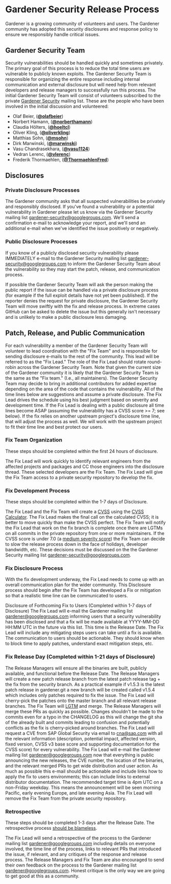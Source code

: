 # Gardener Security Release Process

Gardener is a growing community of volunteers and users. The Gardener community has adopted this security disclosures and response policy to ensure we responsibly handle critical issues.

## Gardener Security Team

Security vulnerabilities should be handled quickly and sometimes privately. The primary goal of this process is to reduce the total time users are vulnerable to publicly known exploits. The Gardener Security Team is responsible for organizing the entire response including internal communication and external disclosure but will need help from relevant developers and release managers to successfully run this process. The initial Gardener Security Team will consist of volunteers subscribed to the private [Gardener Security](https://groups.google.com/forum/#!forum/gardener-security) mailing list. These are the people who have been involved in the initial discussion and volunteered:

* Olaf Beier, (**[@olafbeier](https://github.com/olafbeier)**) 
* Norbert Hamann, (**[@norberthamann](https://github.com/norberthamann)**) 
* Claudia H&ouml;lters, (**[@hoeltcl](https://github.com/hoeltcl)**)
* Oliver Kling, (**[@oliverkling](https://github.com/oliverkling)**) 
* Matthias Sohn, (**[@msohn](https://github.com/msohn)**)
* Dirk Marwinski, (**[@marwinski](https://github.com/marwinski)**)
* Vasu Chandrasekhara, (**[@vasu1124](https://github.com/vasu1124)**)
* Vedran Lerenc, (**[@vlerenc](https://github.com/vlerenc)**)
* Frederik Thormaehlen, (**[@ThormaehlenFred](https://github.com/ThormaehlenFred)**)


## Disclosures

### Private Disclosure Processes

The Gardener community asks that all suspected vulnerabilities be privately and responsibly disclosed. If you've found a vulnerability or a potential vulnerability in Gardener please let us know via the Gardener Security mailing list [gardener-security@googlegroups.com](mailto:gardener-security@googlegroups.com). We'll send a confirmation e-mail to acknowledge your report, and we'll send an additional e-mail when we've identified the issue positively or negatively.

### Public Disclosure Processes

If you know of a publicly disclosed security vulnerability please IMMEDIATELY e-mail to the Gardener Security mailing list [gardener-security@googlegroups.com](mailto:gardener-security@googlegroups.com) to inform the Gardener Security Team about the vulnerability so they may start the patch, release, and communication process.

If possible the Gardener Security Team will ask the person making the public report if the issue can be handled via a private disclosure process (for example if the full exploit details have not yet been published). If the reporter denies the request for private disclosure, the Gardener Security Team will move swiftly with the fix and release process. In extreme cases GitHub can be asked to delete the issue but this generally isn't necessary and is unlikely to make a public disclosure less damaging.

## Patch, Release, and Public Communication

For each vulnerability a member of the Gardener Security Team will volunteer to lead coordination with the "Fix Team" and is responsible for sending disclosure e-mails to the rest of the community. This lead will be referred to as the "Fix Lead." The role of the Fix Lead should rotate round-robin across the Gardener Security Team. Note that given the current size of the Gardener community it is likely that the Gardener Security Team is the same as the "Fix team." (I.e., all maintainers). The Gardener Security Team may decide to bring in additional contributors for added expertise depending on the area of the code that contains the vulnerability. All of the time lines below are suggestions and assume a private disclosure. The Fix Lead drives the schedule using his best judgment based on severity and development time. If the Fix Lead is dealing with a public disclosure all time lines become ASAP (assuming the vulnerability has a CVSS score >= 7; see below). If the fix relies on another upstream project's disclosure time line, that will adjust the process as well. We will work with the upstream project to fit their time line and best protect our users.

### Fix Team Organization

These steps should be completed within the first 24 hours of disclosure.

The Fix Lead will work quickly to identify relevant engineers from the affected projects and packages and CC those engineers into the disclosure thread. These selected developers are the Fix Team.
The Fix Lead will give the Fix Team access to a private security repository to develop the fix.

### Fix Development Process

These steps should be completed within the 1-7 days of Disclosure.

The Fix Lead and the Fix Team will create a [CVSS](https://www.first.org/cvss/specification-document) using the [CVSS Calculator](https://www.first.org/cvss/calculator/3.0). The Fix Lead makes the final call on the calculated CVSS; it is better to move quickly than make the CVSS perfect.
The Fix Team will notify the Fix Lead that work on the fix branch is complete once there are LGTMs on all commits in the private repository from one or more maintainers.
If the CVSS score is under 7.0 (a [medium severity score](https://www.first.org/cvss/specification-document#i5)) the Fix Team can decide to slow the release process down in the face of holidays, developer bandwidth, etc. These decisions must be discussed on the the Gardener Security mailing list [gardener-security@googlegroups.com](mailto:gardener-security@googlegroups.com).

### Fix Disclosure Process

With the fix development underway, the Fix Lead needs to come up with an overall communication plan for the wider community. This Disclosure process should begin after the Fix Team has developed a Fix or mitigation so that a realistic time line can be communicated to users.

Disclosure of Forthcoming Fix to Users (Completed within 1-7 days of Disclosure)
The Fix Lead will e-mail the Gardener mailing list [gardener@googlegroups.com](mailto:gardener@googlegroups.com) informing users that a security vulnerability has been disclosed and that a fix will be made available at YYYY-MM-DD HH:MM UTC in the future via this list. This time is the Release Date.
The Fix Lead will include any mitigating steps users can take until a fix is available.
The communication to users should be actionable. They should know when to block time to apply patches, understand exact mitigation steps, etc.

### Fix Release Day (Completed within 1-21 days of Disclosure)

The Release Managers will ensure all the binaries are built, publicly available, and functional before the Release Date. 
The Release Managers will create a new patch release branch from the latest patch release tag + the fix from the security branch. As a practical example if v1.5.3 is the latest patch release in gardener.git a new branch will be created called v1.5.4 which includes only patches required to fix the issue.
The Fix Lead will cherry-pick the patches onto the master branch and all relevant release branches. The Fix Team will [LGTM](https://github.com/lgtmco/lgtm) and merge.
The Release Managers will merge these PRs as quickly as possible. Changes shouldn't be made to the commits even for a typo in the CHANGELOG as this will change the git sha of the already built and commits leading to confusion and potentially conflicts as the fix is cherry-picked around branches.
The Fix Lead will request a CVE from SAP Global Security via email to [cna@sap.com](mailto:cna@sap.com) with all the relevant information (description, potential impact, affected version, fixed version, CVSS v3 base score and supporting documentation for the CVSS score) for every vulnerability.
The Fix Lead will e-mail the Gardener mailing list [gardener@googlegroups.com](mailto:gardener@googlegroups.com) now that everything is public announcing the new releases, the CVE number, the location of the binaries, and the relevant merged PRs to get wide distribution and user action. As much as possible this e-mail should be actionable and include links how to apply the fix to users environments; this can include links to external distributor documentation. The recommended target time is 4pm UTC on a non-Friday weekday. This means the announcement will be seen morning Pacific, early evening Europe, and late evening Asia.
The Fix Lead will remove the Fix Team from the private security repository. 

### Retrospective

These steps should be completed 1-3 days after the Release Date. The retrospective process [should be blameless](https://landing.google.com/sre/book/chapters/postmortem-culture.html).

The Fix Lead will send a retrospective of the process to the Gardener mailing list [gardener@googlegroups.com](mailto:gardener@googlegroups.com) including details on everyone involved, the time line of the process, links to relevant PRs that introduced the issue, if relevant, and any critiques of the response and release process.
The Release Managers and Fix Team are also encouraged to send their own feedback on the process to  the Gardener mailing list [gardener@googlegroups.com](mailto:gardener@googlegroups.com). Honest critique is the only way we are going to get good at this as a community.
